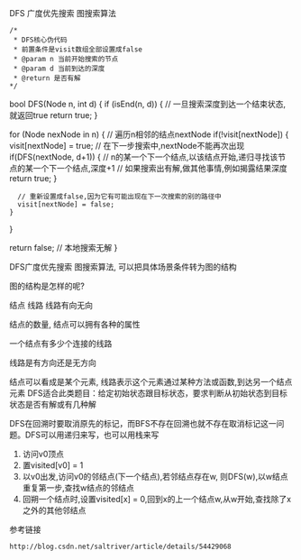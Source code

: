 DFS 广度优先搜索 图搜索算法

```
/*
 * DFS核心伪代码
 * 前置条件是visit数组全部设置成false
 * @param n 当前开始搜索的节点
 * @param d 当前到达的深度
 * @return 是否有解
*/
```

bool DFS(Node n, int d) {
  if (isEnd(n, d)) { // 一旦搜索深度到达一个结束状态,就返回true
    return true;
  }

  for (Node nexNode in n) { // 遍历n相邻的结点nextNode
    if(!visit[nextNode]) {
      visit[nextNode] = true; // 在下一步搜索中,nextNode不能再次出现
      if(DFS(nextNode, d+1)) { // n的某一个下一个结点,以该结点开始,递归寻找该节点的某一个下一个结点,深度+1
        // 如果搜索出有解,做其他事情,例如揭露结果深度
        return true;
      }

      // 重新设置成false,因为它有可能出现在下一次搜索的别的路径中
      visit[nextNode] = false;
    }
  }

  return false; // 本地搜索无解
}


 DFS广度优先搜索 图搜索算法, 可以把具体场景条件转为图的结构

 图的结构是怎样的呢?

 结点
 线路
 线路有向无向

 结点的数量, 结点可以拥有各种的属性

 一个结点有多少个连接的线路

 线路是有方向还是无方向

 结点可以看成是某个元素, 线路表示这个元素通过某种方法或函数,到达另一个结点元素
 DFS适合此类题目：给定初始状态跟目标状态，要求判断从初始状态到目标状态是否有解或有几种解

DFS在回溯时要取消原先的标记，而BFS不存在回溯也就不存在取消标记这一问题。DFS可以用递归来写，也可以用栈来写

1. 访问v0顶点
2. 置visited[v0] = 1
3. 以v0出发,访问v0的邻结点(下一个结点),若邻结点存在w, 则DFS(w),以w结点重复第一步,查找w结点的邻结点
4. 回朔一个结点时,设置visited[x] = 0,回到x的上一个结点w,从w开始,查找除了x之外的其他邻结点



参考链接

```
http://blog.csdn.net/saltriver/article/details/54429068
```